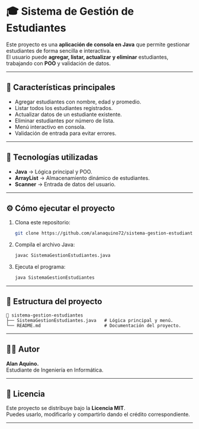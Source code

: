 # 🎓 Sistema de Gestión de Estudiantes

Este proyecto es una **aplicación de consola en Java** que permite gestionar estudiantes de forma sencilla e interactiva.  
El usuario puede **agregar, listar, actualizar y eliminar** estudiantes, trabajando con **POO** y validación de datos.

---

## 🚀 Características principales

- Agregar estudiantes con nombre, edad y promedio.  
- Listar todos los estudiantes registrados.  
- Actualizar datos de un estudiante existente.  
- Eliminar estudiantes por número de lista.  
- Menú interactivo en consola.  
- Validación de entrada para evitar errores.

---

## 🧠 Tecnologías utilizadas

- **Java** → Lógica principal y POO.  
- **ArrayList** → Almacenamiento dinámico de estudiantes.  
- **Scanner** → Entrada de datos del usuario.

---

## ⚙️ Cómo ejecutar el proyecto

1. Clona este repositorio:
   ```bash
   git clone https://github.com/alanaquino72/sistema-gestion-estudiantes-java.git
   ```
2. Compila el archivo Java:
   ```bash
   javac SistemaGestionEstudiantes.java
   ```
3. Ejecuta el programa:
   ```bash
   java SistemaGestionEstudiantes
   ```

---

## 📂 Estructura del proyecto

```
📁 sistema-gestion-estudiantes
├── SistemaGestionEstudiantes.java   # Lógica principal y menú.
└── README.md                        # Documentación del proyecto.
```

---

## 🧑‍💻 Autor

**Alan Aquino.**  
Estudiante de Ingeniería en Informática.

---

## 🪪 Licencia

Este proyecto se distribuye bajo la **Licencia MIT**.  
Puedes usarlo, modificarlo y compartirlo dando el crédito correspondiente.

---
